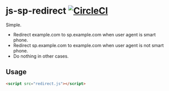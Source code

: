 # js-sp-redirect [![CircleCI](https://circleci.com/gh/syoya/js-sp-redirection/tree/master.svg?style=svg)](https://circleci.com/gh/syoya/js-sp-redirection/tree/master)

Simple.

- Redirect example.com to sp.example.com when user agent is smart phone.
- Redirect sp.example.com to example.com when user agent is not smart phone.
- Do nothing in other cases.

## Usage

```html
<script src="redirect.js"></script>
```
